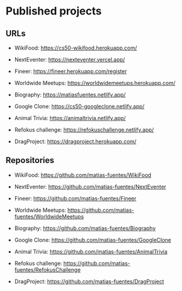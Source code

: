 # Published projects

## URLs

- WikiFood: https://cs50-wikifood.herokuapp.com/

- NextEventer: https://nexteventer.vercel.app/

- Fineer: https://fineer.herokuapp.com/register

- Worldwide Meetups: https://worldwidemeetups.herokuapp.com/

- Biography: https://matiasfuentes.netlify.app/

- Google Clone: https://cs50-googleclone.netlify.app/

- Animal Trivia: https://animaltrivia.netlify.app/

- Refokus challenge: https://refokuschallenge.netlify.app/

- DragProject: https://dragproject.herokuapp.com/

## Repositories

- WikiFood: https://github.com/matias-fuentes/WikiFood

- NextEventer: https://github.com/matias-fuentes/NextEventer

- Fineer: https://github.com/matias-fuentes/Fineer

- Worldwide Meetups: https://github.com/matias-fuentes/WorldwideMeetups

- Biography: https://github.com/matias-fuentes/Biography

- Google Clone: https://github.com/matias-fuentes/GoogleClone

- Animal Trivia: https://github.com/matias-fuentes/AnimalTrivia

- Refokus challenge: https://github.com/matias-fuentes/RefokusChallenge

- DragProject: https://github.com/matias-fuentes/DragProject
